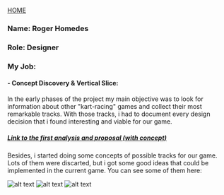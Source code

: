 [HOME](index.md)
### Name: Roger Homedes
### Role: Designer
### My Job:
#### - Concept Discovery & Vertical Slice:
In the early phases of the project my main objective was to look for information about other "kart-racing" games and collect their most remarkable tracks. With those tracks, i had to document every design decision that i found interesting and viable for our game.

##### [Link to the first analysis and proposal (with concept)](https://docs.google.com/document/d/1KWESt4w4Brao5CY0e-7IxbD-YmUMBvV2zlyQ825Itq4/edit)

Besides, i started doing some concepts of possible tracks for our game. Lots of them were discarted, but i got some good ideas that could be implemented in the current game. You can see some of them here: 

![alt text][concept1] ![alt text][concept2] ![alt text][concept3]

[concept1]: http://i.imgur.com/VABjLmYm.jpg "Concept 1"
[concept2]: http://i.imgur.com/84o67m3m.jpg "Concept 2"
[concept3]: http://i.imgur.com/OcYWVvGm.jpg?1 "Concept 3"
